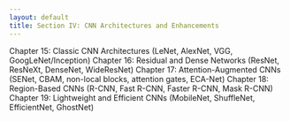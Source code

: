 ```yaml
---
layout: default
title: Section IV: CNN Architectures and Enhancements
---
```


Chapter 15: Classic CNN Architectures
(LeNet, AlexNet, VGG, GoogLeNet/Inception)
Chapter 16: Residual and Dense Networks
(ResNet, ResNeXt, DenseNet, WideResNet)
Chapter 17: Attention-Augmented CNNs
(SENet, CBAM, non-local blocks, attention gates, ECA-Net)
Chapter 18: Region-Based CNNs
(R-CNN, Fast R-CNN, Faster R-CNN, Mask R-CNN)
Chapter 19: Lightweight and Efficient CNNs
(MobileNet, ShuffleNet, EfficientNet, GhostNet)
